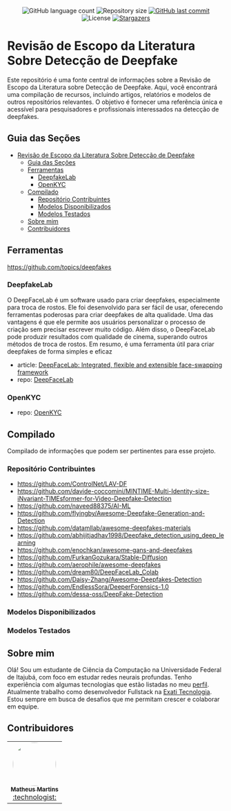 <p align="center">
  <img alt="GitHub language count" src="https://img.shields.io/github/languages/count/MatMB115/TFG-UNIFEI-scope-review-about-deepfakes-detection?color=a015f5">

  <img alt="Repository size" src="https://img.shields.io/github/repo-size/MatMB115/TFG-UNIFEI-scope-review-about-deepfakes-detection">

  <a href="https://github.com/MatMB115/TFG-UNIFEI-scope-review-about-deepfakes-detection/commits/main">
    <img alt="GitHub last commit" src="https://img.shields.io/github/last-commit/MatMB115/TFG-UNIFEI-scope-review-about-deepfakes-detection">
  </a>
  
<img alt="License" src="https://img.shields.io/badge/license-MIT-brightgreen">
  <a href="https://github.com/MatMB115/rTFG-UNIFEI-scope-review-about-deepfakes-detection/stargazers">
    <img alt="Stargazers" src="https://img.shields.io/github/stars/MatMB115/TFG-UNIFEI-scope-review-about-deepfakes-detection?style=social">
  </a>
</p>


# Revisão de Escopo da Literatura Sobre Detecção de Deepfake

Este repositório é uma fonte central de informações sobre a Revisão de Escopo da Literatura sobre Detecção de Deepfake. Aqui, você encontrará uma compilação de recursos, incluindo artigos, relatórios e modelos de outros repositórios relevantes. O objetivo é fornecer uma referência única e acessível para pesquisadores e profissionais interessados na detecção de deepfakes.


## Guia das Seções
- [Revisão de Escopo da Literatura Sobre Detecção de Deepfake](#revisão-de-escopo-da-literatura-sobre-detecção-de-deepfake)
  - [Guia das Seções](#guia-das-seções)
  - [Ferramentas](#ferramentas)
    - [DeepfakeLab](#deepfakelab)
    - [OpenKYC](#openkyc)
  - [Compilado](#compilado)
    - [Repositório Contribuintes](#repositório-contribuintes)
    - [Modelos Disponibilizados](#modelos-disponibilizados)
    - [Modelos Testados](#modelos-testados)
  - [Sobre mim](#sobre-mim)
  - [Contribuidores](#contribuidores)

## Ferramentas

https://github.com/topics/deepfakes

### DeepfakeLab

O DeepFaceLab é um software usado para criar deepfakes, especialmente para troca de rostos. Ele foi desenvolvido para ser fácil de usar, oferecendo ferramentas poderosas para criar deepfakes de alta qualidade. Uma das vantagens é que ele permite aos usuários personalizar o processo de criação sem precisar escrever muito código. Além disso, o DeepFaceLab pode produzir resultados com qualidade de cinema, superando outros métodos de troca de rostos. Em resumo, é uma ferramenta útil para criar deepfakes de forma simples e eficaz
- article: [DeepFaceLab: Integrated, flexible and extensible face-swapping framework](https://arxiv.org/abs/2005.05535)
- repo: [DeepFaceLab](https://github.com/iperov/DeepFaceLab?tab=readme-ov-file)

### OpenKYC

- repo: [OpenKYC](https://github.com/FaceOnLive/OpenKYC)

## Compilado
Compilado de informações que podem ser pertinentes para esse projeto.

### Repositório Contribuintes
- https://github.com/ControlNet/LAV-DF
- https://github.com/davide-coccomini/MINTIME-Multi-Identity-size-iNvariant-TIMEsformer-for-Video-Deepfake-Detection
- https://github.com/naveed88375/AI-ML
- https://github.com/flyingby/Awesome-Deepfake-Generation-and-Detection
- https://github.com/datamllab/awesome-deepfakes-materials
- https://github.com/abhijitjadhav1998/Deepfake_detection_using_deep_learning
- https://github.com/enochkan/awesome-gans-and-deepfakes
- https://github.com/FurkanGozukara/Stable-Diffusion
- https://github.com/aerophile/awesome-deepfakes
- https://github.com/dream80/DeepFaceLab_Colab
- https://github.com/Daisy-Zhang/Awesome-Deepfakes-Detection
- https://github.com/EndlessSora/DeeperForensics-1.0
- https://github.com/dessa-oss/DeepFake-Detection

### Modelos Disponibilizados

### Modelos Testados

## Sobre mim
Olá! Sou um estudante de Ciência da Computação na Universidade Federal de Itajubá, com foco em estudar redes neurais profundas. Tenho experiência com algumas tecnologias que estão listadas no meu [perfil](https://github.com/MatMB115). Atualmente trabalho como desenvolvedor Fullstack na [Exati Tecnologia](https://exati.com.br/). Estou sempre em busca de desafios que me permitam crescer e colaborar em equipe.

## Contribuidores

<table>
  <tr>
    <td align="center"><a href="https://github.com/MatMB115"><img style="border-radius: 50%;" src="https://avatars.githubusercontent.com/u/63670910?v=4" width="100px;" alt=""/><br /><sub><b>Matheus Martins</b></sub></a><br /><a href="https://github.com/MatMB115/" title="RepiMe">:technologist:</a></td>
  </tr>
</table>
